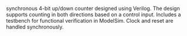 synchronous 4-bit up/down counter designed using Verilog. The design supports counting in both directions based on a control input. Includes a testbench for functional verification in ModelSim. Clock and reset are handled synchronously.
